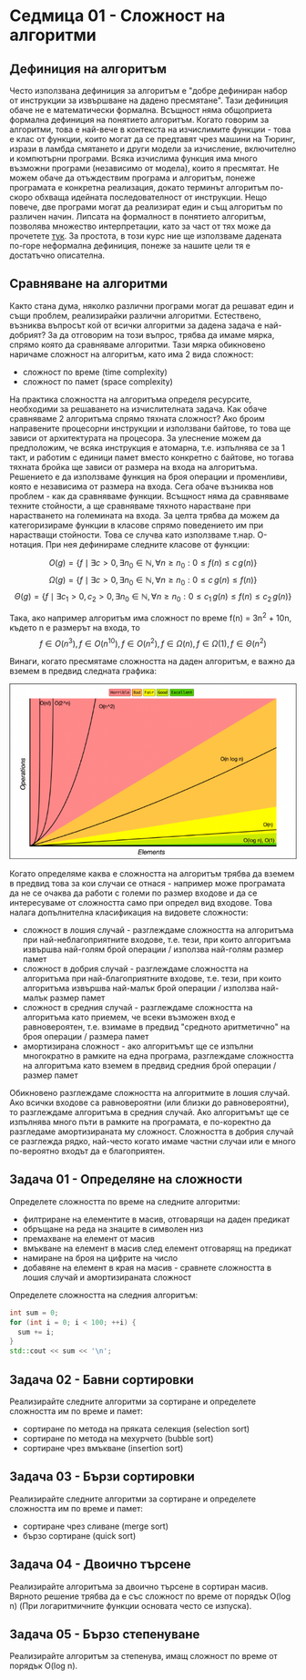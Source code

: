 # Седмица 01 - Сложност на алгоритми

## Дефиниция на алгоритъм
Често използвана дефиниция за алгоритъм е "добре дефиниран набор от инструкции за извършване на дадено пресмятане". Тази дефиниция обаче не е математически формална. Всъщност няма общоприета формална дефиниция на понятието алгоритъм. Когато говорим за алгоритми, това е най-вече в контекста на изчислимите функции - това е клас от функции, които могат да се предтавят чрез машини на Тюринг, изрази в ламбда смятането и други модели за изчисление, включително и компютърни програми. Всяка изчислима функция има много възможни програми (независимо от модела), които я пресмятат. Не можем обаче да отъждествим програма и алгоритъм, понеже програмата е конкретна реализация, докато терминът алгоритъм по-скоро обхваща идейната последователност от инструкции. Нещо повече, две програми могат да реализират един и същ алгоритъм по различен начин. Липсата на формалност в понятието алгоритъм, позволява множество интерпретации, като за част от тях може да прочетете [тук](https://en.wikipedia.org/wiki/Algorithm_characterizations). За простота, в този курс ние ще използваме дадената по-горе неформална дефиниция, понеже за нашите цели тя е достатъчно описателна.

## Сравняване на алгоритми
Както стана дума, няколко различни програми могат да решават един и същи проблем, реализирайки различни алгоритми. Естествено, възниква въпросът кой от всички алгоритми за дадена задача е най-добрият? За да отговорим на този въпрос, трябва да имаме мярка, спрямо която да сравняваме алгоритми. Тази мярка обикновено наричаме сложност на алгоритъм, като има 2 вида сложност:
- сложност по време (time complexity)
- сложност по памет (space complexity)

На практика сложността на алгоритъма определя ресурсите, необходими за решаването на изчислителната задача. Как обаче сравняваме 2 алгоритъма спрямо тяхната сложност? Ако броим направените процесорни инструкции и използвани байтове, то това ще зависи от архитектурата на процесора. За улеснение можем да предположим, че всяка инструкция е атомарна, т.е. изпълнява се за 1 такт, и работим с единици памет вместо конкретно с байтове, но тогава тяхната бройка ще зависи от размера на входа на алгоритъма. Решението е да използваме функция на броя операции и променливи, която е независима от размера на входа. Сега обаче възниква нов проблем - как да сравняваме функции. Всъщност няма да сравняваме техните стойности, а ще сравняваме тяхното нарастване при нарастването на големината на входа. За целта трябва да можем да категоризираме функции в класове спрямо поведението им при нарастващи стойности. Това се случва като използваме т.нар. О-нотация. При нея дефинираме следните класове от функции:

$$O(g) = \{f \mid \exists c \gt 0, \exists n_0 \in \mathbb{N}, \forall n \ge n_0: 0 \le f(n) \le c\,g(n) \}$$
$$\Omega(g) = \{f \mid \exists c \gt 0, \exists n_0 \in \mathbb{N}, \forall n \ge n_0: 0 \le c\,g(n) \le f(n) \}$$
$$\Theta(g) = \{f \mid \exists c_1 \gt 0, c_2 \gt 0, \exists n_0 \in \mathbb{N}, \forall n \ge n_0: 0 \le c_1\,g(n) \le f(n) \le c_2\,g(n) \}$$

Така, ако например алгоритъм има сложност по време f(n) = 3n<sup>2</sup> + 10n, където n е размерът на входа, то
$$ f \in O(n^3), f \in O(n^{10}), f \in O(n^2), f \in \Omega(n), f \in \Omega(1), f \in \Theta(n^2) $$

Винаги, когато пресмятаме сложността на даден алгоритъм, е важно да вземем в предвид следната графика:

<center>
  <img src="./complexity_graph.png" alt="graph" />
</center>

Когато определяме каква е сложността на алгоритъм трябва да вземем в предвид това за кои случаи се отнася - например може програмата да не се очаква да работи с големи по размер входове и да се интересуваме от сложността само при определ вид входове. Това налага допълнителна класификация на видовете сложности:
- сложност в лошия случай - разглеждаме сложността на алгоритъма при най-неблагоприятните входове, т.е. тези, при които алгоритъма извършва най-голям брой операции / използва най-голям размер памет
- сложност в добрия случай - разглеждаме сложността на алгоритъма при най-благоприятните входове, т.е. тези, при които алгоритъма извършва най-малък брой операции / използва най-малък размер памет
- сложност в средния случай - разглеждаме сложността на алгоритъма като приемем, че всеки възможен вход е равновероятен, т.е. взимаме в предвид "средното аритметично" на броя операции / размера памет
- амортизирана сложност - ако алгоритъмът ще се изпълни многократно в рамките на една програма, разглеждаме сложността на алгоритъма като вземем в предвид средния брой операции / размер памет

Обикновено разглеждаме сложността на алгоритмите в лошия случай. Ако всички входове са равновероятни (или близки до равновероятни), то разглеждаме алгоритъма в средния случай. Ако алгоритъмът ще се изпълнява много пъти в рамките на програмата, е по-коректно да разгледаме амортизираната му сложност. Сложността в добрия случай се разглежда рядко, най-често когато имаме частни случаи или е много по-вероятно входът да е благоприятен.

## Задача 01 - Определяне на сложности
Определете сложността по време на следните алгоритми:
- филтриране на елементите в масив, отговарящи на даден предикат
- обръщане на реда на знаците в символен низ
- премахване на елемент от масив
- вмъкване на елемент в масив след елемент отговарящ на предикат
- намиране на броя на цифрите на число
- добавяне на елемент в края на масив - сравнете сложността в лошия случай и амортизираната сложност

Определете сложността на следния алгоритъм:
```c++
int sum = 0;
for (int i = 0; i < 100; ++i) {
  sum += i;
}
std::cout << sum << '\n';
```

## Задача 02 - Бавни сортировки
Реализирайте следните алгоритми за сортиране и определете сложността им по време и памет:
- сортиране по метода на пряката селекция (selection sort)
- сортиране по метода на мехурчето (bubble sort)
- сортиране чрез вмъкване (insertion sort)

## Задача 03 - Бързи сортировки
Реализирайте следните алгоритми за сортиране и определете сложността им по време и памет:
- сортиране чрез сливане (merge sort)
- бързо сортиране (quick sort)

## Задача 04 - Двоично търсене
Реализирайте алгоритъма за двоично търсене в сортиран масив. Вярното решение трябва да е със сложност по време от порядък O(log n) (При логаритмичните функции основата често се изпуска).

## Задача 05 - Бързо степенуване
Реализирайте алгоритъм за степенува, имащ сложност по време от порядък O(log n).
